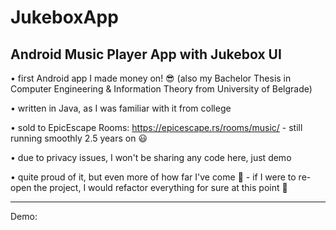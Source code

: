 # JukeboxApp
## Android Music Player App with Jukebox UI


• first Android app I made money on! 😎 (also my Bachelor Thesis in Computer Engineering & Information Theory from University of Belgrade)

• written in Java, as I was familiar with it from college

• sold to EpicEscape Rooms: https://epicescape.rs/rooms/music/ - still running smoothly 2.5 years on 😃

• due to privacy issues, I won't be sharing any code here, just demo

• quite proud of it, but even more of how far I've come 💪 - if I were to re-open the project, I would refactor everything for sure at this point 🙈

_____

Demo: 
